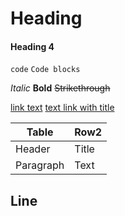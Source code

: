 # Heading
#### Heading 4

`code`
``` Code blocks ```

_Italic_
**Bold**
~~Strikethrough~~

[link text](https://apuem.com)
[text link with title](https://apuem.com "Apuem Website")

| Table | Row2 |
| ----------- | ----------- |
| Header | Title |
| Paragraph | Text |

Line
---
